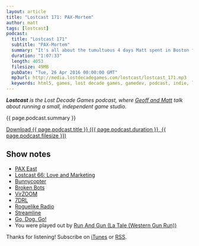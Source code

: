 ```yaml
---
layout: article
title: "Lostcast 171: PAX-Mortem"
author: matt
tags: [lostcast]
podcast:
  title: "Lostcast 171"
  subtitle: "PAX-Mortem"
  summary: "It's all about the tumultuous 4 days Matt spent in Boston for PAX East. Tons of gamers, cosplayers, and WOW LOSTCAST LISTENERS! Apparently a few of you live near Boston."
  duration: "1:07:33"
  length: 4053
  filesize: 49MB
  pubDate: "Tue, 26 Apr 2016 00:00:00 GMT"
  mp3url: http://media.lostdecadegames.com/lostcast/lostcast_171.mp3
  keywords: html5, games, lost decade games, gamedev, podcast, indie, lostcast
---
```

_**Lostcast** is the Lost Decade Games podcast, where [Geoff and Matt](/about/) talk about running a small, independent game studio._

{{ page.podcast.summary }}

<a class="download-podcast" href="{{ page.podcast.mp3url }}">
	Download {{ page.podcast.title }} ({{ page.podcast.duration }}, {{ page.podcast.filesize }})
</a>

## Show notes

* [PAX East](http://east.paxsite.com/)
* [Lostcast 66: Love and Marketing](http://www.lostdecadegames.com/lostcast-66/)
* [Bunnycopter](http://www.bunnycopter.com/)
* [Broken Bots](http://store.steampowered.com/app/366620/)
* [VirZOOM](http://virzoom.com/)
* [7DRL](http://7drl.org/)
* [Roguelike Radio](http://www.roguelikeradio.com/)
* [Streamline](https://www.twitch.tv/proletariat_inc)
* [Go, Dog. Go!](http://www.amazon.com/Go-Dog-P-D-Eastmans-Things/dp/067988629X)
* You were played out by [Run And Gun (La Tale (Western Gun Run))](http://music.gamechops.com/track/run-and-gun-la-tale-western-gun-run)

Thanks for listening! Subscribe on [iTunes](http://itunes.apple.com/us/podcast/lostcast/id481950724) or [RSS](/lostcast.xml).
